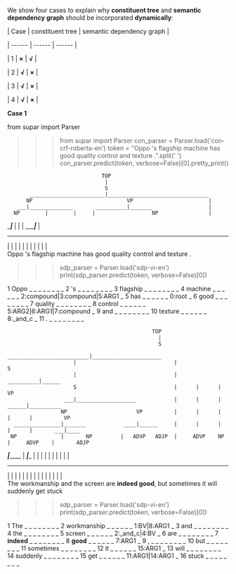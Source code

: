 
We show four cases to explain why **constituent tree** and **semantic dependency graph** should be incorporated **dynamically**:

| Case | constituent tree | semantic dependency graph |

| ------ | ------ | ------ |

| 1 | **×** | **√** |

| 2 | **√** | **×** |

| 3 | **√** | **×** |

| 4 | **√** | **×** |

**Case 1**

from supar import Parser

>>> from supar import Parser
>>> con_parser = Parser.load('con-crf-roberta-en')
>>> token = "Oppo 's flagship machine has good quality control and texture .".split(' ')
>>> con_parser.predict(token, verbose=False)[0].pretty_print()

                                  TOP                                 
                                   |                                   
                                   S                                  
           ________________________|________________________________   
          NP                              VP                        | 
       ___|______________       __________|_______                  |  
      NP        |        |     |                  NP                | 
  ____|___      |        |     |    ______________|___________      |  
 _        _     _        _     _   _      _       _     _     _     _ 
 |        |     |        |     |   |      |       |     |     |     |  
Oppo      's flagship machine has good quality control and texture  . 

>>> sdp_parser = Parser.load('sdp-vi-en')
>>> print(sdp_parser.predict(token, verbose=False)[0])

1	Oppo	_	_	_	_	_	_	_	_
2	's	_	_	_	_	_	_	_	_
3	flagship	_	_	_	_	_	_	_	_
4	machine	_	_	_	_	_	_	2:compound|3:compound|5:ARG1	_
5	has	_	_	_	_	_	_	0:root	_
6	good	_	_	_	_	_	_	_	_
7	quality	_	_	_	_	_	_	_	_
8	control	_	_	_	_	_	_	5:ARG2|6:ARG1|7:compound	_
9	and	_	_	_	_	_	_	_	_
10	texture	_	_	_	_	_	_	8:_and_c	_
11	.	_	_	_	_	_	_	_	_





                                                  TOP                                               
                                                    |                                                 
                                                    S                                                
                          __________________________|______________________                           
                         |                               |                 S                         
                         |                               |       __________|______                    
                         S                               |      |      |          VP                 
                      ___|___________________            |      |      |    ______|__________         
                     NP                      VP          |      |      |   |      |          VP      
      _______________|_______            ____|______     |      |      |   |      |       ___|____    
     NP              |       NP         |   ADVP   ADJP  |     ADVP    NP  |     ADVP    |       ADJP
  ___|_______        |    ___|____      |    |      |    |      |      |   |      |      |        |   
 _           _       _   _        _     _    _      _    _      _      _   _      _      _        _  
 |           |       |   |        |     |    |      |    |      |      |   |      |      |        |   
The     workmanship and the     screen are **indeed good**, but sometimes  it will suddenly get     stuck

>>> sdp_parser = Parser.load('sdp-vi-en')
>>> print(sdp_parser.predict(token, verbose=False)[0])

1	The	_	_	_	_	_	_	_	_
2	workmanship	_	_	_	_	_	_	1:BV|8:ARG1	_
3	and	_	_	_	_	_	_	_	_
4	the	_	_	_	_	_	_	_	_
5	screen	_	_	_	_	_	_	2:_and_c|4:BV	_
6	are	_	_	_	_	_	_	_	_
7	**indeed**	_	_	_	_	_	_	_	_
8	**good**	_	_	_	_	_	_	7:ARG1	_
9	,	_	_	_	_	_	_	_	_
10	but	_	_	_	_	_	_	_	_
11	sometimes	_	_	_	_	_	_	_	_
12	it	_	_	_	_	_	_	15:ARG1	_
13	will	_	_	_	_	_	_	_	_
14	suddenly	_	_	_	_	_	_	_	_
15	get	_	_	_	_	_	_	11:ARG1|14:ARG1	_
16	stuck	_	_	_	_	_	_	_	_
